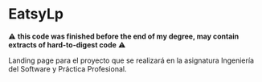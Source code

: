 # EatsyLp
:warning: **this code was finished before the end of my degree, may contain extracts of hard-to-digest code** :warning:

Landing page para el proyecto que se realizará en la asignatura Ingeniería del Software y Práctica Profesional.
